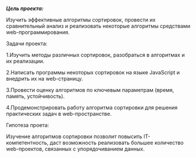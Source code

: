 
***Цель проекта:***

Изучить эффективные алгоритмы сортировок, провести их сравнительный анализ и реализовать некоторые алгоритмы средствами web-программирования.

Задачи проекта:

1.Изучить методы различных сортировок, разобраться в алгоритмах  и их реализации.

2.Написать программы некоторых сортировок на языке JavaScript и внедрить их на web-страницу.

3.Провести оценку алгоритмов по ключевым параметрам (время, память, устойчивость).

4.Продемонстрировать работу алгоритма сортировки для решения практических задач в web-пространстве.

Гипотеза проета:

Изучение алгоритмов сортировки позволит повысить IT-компетентность, даст возможность реализовать большее количество web-проектов, связанных с упорядочиванием данных.
